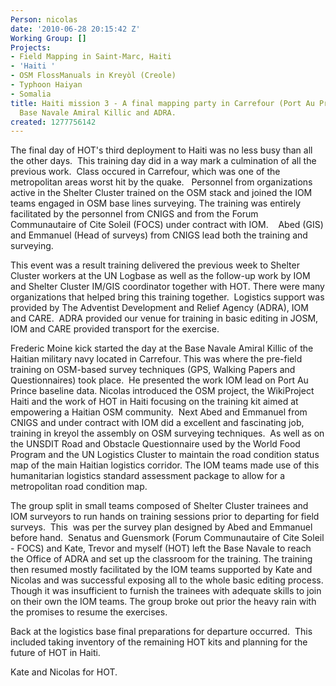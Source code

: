 ```yaml
---
Person: nicolas
date: '2010-06-28 20:15:42 Z'
Working Group: []
Projects:
- Field Mapping in Saint-Marc, Haiti
- 'Haiti '
- OSM FlossManuals in Kreyòl (Creole)
- Typhoon Haiyan
- Somalia
title: Haiti mission 3 - A final mapping party in Carrefour (Port Au Prince) at The
  Base Navale Amiral Killic and ADRA.
created: 1277756142
---
```

<p>The final day of HOT's third deployment to Haiti was no less busy than all the other days. &nbsp;This training day did in a way mark a culmination of all the previous work. &nbsp;Class occured in Carrefour, which was one of the metropolitan areas worst hit by the quake. &nbsp;&nbsp;Personnel from organizations active in the Shelter Cluster trained on the OSM stack and joined the IOM teams engaged in OSM base lines surveying. The training was entirely facilitated by the personnel from CNIGS and from the Forum Communautaire of Cite Soleil (FOCS) under contract with IOM. &nbsp;&nbsp;&nbsp;Abed (GIS) and Emmanuel (Head of surveys) from CNIGS lead both the training and surveying.</p><p>This event was a result training delivered the previous week to Shelter Cluster workers at the UN Logbase as well as the follow-up work by IOM and Shelter Cluster IM/GIS coordinator together with HOT. There were many organizations that helped bring this training together. &nbsp;Logistics support was provided by The Adventist Development and Relief Agency (ADRA), IOM and CARE. &nbsp;ADRA provided our venue for training in basic editing in JOSM, IOM and CARE provided transport for the exercise.</p><p>Frederic Moine kick started the day at the Base Navale Amiral Killic of the Haitian military navy located in Carrefour. This was where the pre-field training on OSM-based survey techniques (GPS, Walking Papers and Questionnaires) took place. &nbsp;He presented the work IOM lead on Port Au Prince baseline data. Nicolas introduced the OSM project, the WikiProject Haiti and the work of HOT in Haiti focusing on the training kit aimed at empowering a Haitian OSM community. &nbsp;Next Abed and Emmanuel from CNIGS and under contract with IOM did a excellent and fascinating job, training in kreyol the assembly on OSM surveying techniques. &nbsp;As well as on the UNSDIT Road and Obstacle Questionnaire used by the World Food Program and the UN Logistics Cluster to maintain the road condition status map of the main Haitian logistics corridor. The IOM teams made use of this humanitarian logistics standard assessment package to allow for a metropolitan road condition map.</p><p>The group split in small teams composed of Shelter Cluster trainees and IOM surveyors to run hands on training sessions prior to departing for field surveys. &nbsp;This &nbsp;was per the survey plan designed by Abed and Emmanuel before hand. &nbsp;Senatus and Guensmork (Forum Communautaire of Cite Soleil - FOCS) and Kate, Trevor and myself (HOT) left the Base Navale to reach the Office of ADRA and set up the classroom for the training. The training then resumed mostly facilitated by the IOM teams supported by Kate and Nicolas and was successful exposing all to the whole basic editing process. Though it was insufficient to furnish the trainees with adequate skills to join on their own the IOM teams. The group broke out prior the heavy rain with the promises to resume the exercises.</p><p>Back at the logistics base final preparations for departure occurred. &nbsp;This included taking inventory of the remaining HOT kits and planning for the future of HOT in Haiti.</p><p>Kate and Nicolas for HOT.</p>
